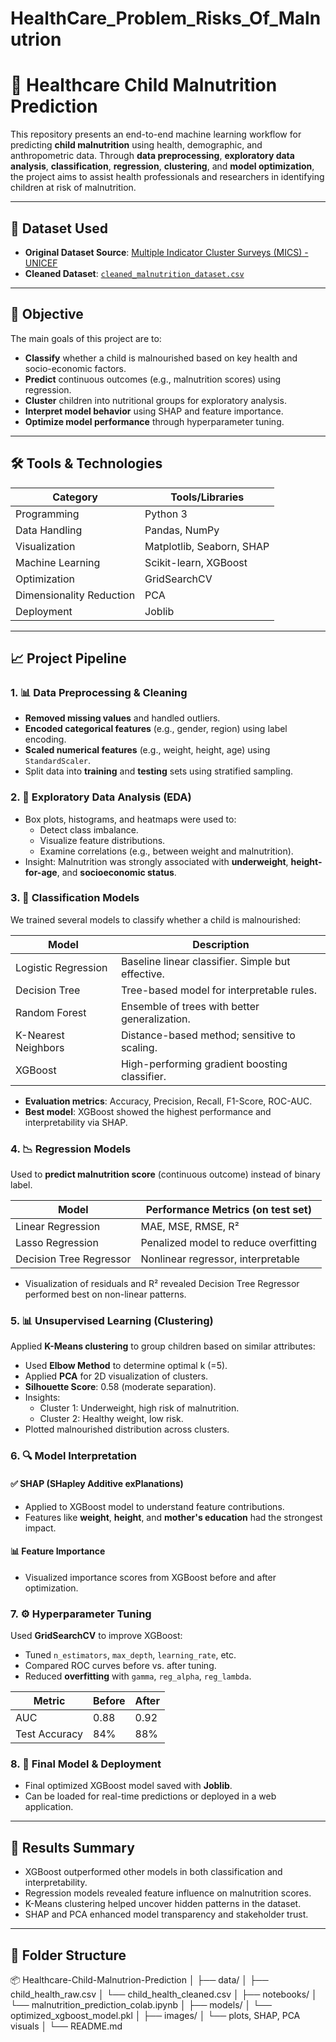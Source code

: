 # HealthCare_Problem_Risks_Of_Malnutrion
# 🏥 Healthcare Child Malnutrition Prediction

This repository presents an end-to-end machine learning workflow for predicting **child malnutrition** using health, demographic, and anthropometric data. Through **data preprocessing**, **exploratory data analysis**, **classification**, **regression**, **clustering**, and **model optimization**, the project aims to assist health professionals and researchers in identifying children at risk of malnutrition.

---

## 📁 Dataset Used

- **Original Dataset Source**: [Multiple Indicator Cluster Surveys (MICS) - UNICEF](https://www.kaggle.com/datasets/usharengaraju/child-malnutrition-unicef-dataset/data)
- **Cleaned Dataset**: [`cleaned_malnutrition_dataset.csv`](https://github.com/Safia-ElSabbagh/Healthcare-Child-Malnutrion-prediction/blob/main/Milestone%201/Cleaned%20Survey%20Data.csv)

---

## 🎯 Objective

The main goals of this project are to:
- **Classify** whether a child is malnourished based on key health and socio-economic factors.
- **Predict** continuous outcomes (e.g., malnutrition scores) using regression.
- **Cluster** children into nutritional groups for exploratory analysis.
- **Interpret model behavior** using SHAP and feature importance.
- **Optimize model performance** through hyperparameter tuning.

---

## 🛠️ Tools & Technologies

| Category | Tools/Libraries |
|---------|-----------------|
| Programming | Python 3 |
| Data Handling | Pandas, NumPy |
| Visualization | Matplotlib, Seaborn, SHAP |
| Machine Learning | Scikit-learn, XGBoost |
| Optimization | GridSearchCV |
| Dimensionality Reduction | PCA |
| Deployment | Joblib |

---

## 📈 Project Pipeline

### 1. 📊 Data Preprocessing & Cleaning

- **Removed missing values** and handled outliers.
- **Encoded categorical features** (e.g., gender, region) using label encoding.
- **Scaled numerical features** (e.g., weight, height, age) using `StandardScaler`.
- Split data into **training** and **testing** sets using stratified sampling.

### 2. 🔎 Exploratory Data Analysis (EDA)

- Box plots, histograms, and heatmaps were used to:
  - Detect class imbalance.
  - Visualize feature distributions.
  - Examine correlations (e.g., between weight and malnutrition).
- Insight: Malnutrition was strongly associated with **underweight**, **height-for-age**, and **socioeconomic status**.

### 3. 🤖 Classification Models

We trained several models to classify whether a child is malnourished:

| Model | Description |
|-------|-------------|
| Logistic Regression | Baseline linear classifier. Simple but effective. |
| Decision Tree | Tree-based model for interpretable rules. |
| Random Forest | Ensemble of trees with better generalization. |
| K-Nearest Neighbors | Distance-based method; sensitive to scaling. |
| XGBoost | High-performing gradient boosting classifier. |

- **Evaluation metrics**: Accuracy, Precision, Recall, F1-Score, ROC-AUC.
- **Best model**: XGBoost showed the highest performance and interpretability via SHAP.

### 4. 📉 Regression Models

Used to **predict malnutrition score** (continuous outcome) instead of binary label.

| Model | Performance Metrics (on test set) |
|-------|-----------------------------------|
| Linear Regression | MAE, MSE, RMSE, R² |
| Lasso Regression | Penalized model to reduce overfitting |
| Decision Tree Regressor | Nonlinear regressor, interpretable |

- Visualization of residuals and R² revealed Decision Tree Regressor performed best on non-linear patterns.

### 5. 📊 Unsupervised Learning (Clustering)

Applied **K-Means clustering** to group children based on similar attributes:

- Used **Elbow Method** to determine optimal k (=5).
- Applied **PCA** for 2D visualization of clusters.
- **Silhouette Score**: 0.58 (moderate separation).
- Insights:
  - Cluster 1: Underweight, high risk of malnutrition.
  - Cluster 2: Healthy weight, low risk.
- Plotted malnourished distribution across clusters.

### 6. 🔍 Model Interpretation

#### ✅ SHAP (SHapley Additive exPlanations)
- Applied to XGBoost model to understand feature contributions.
- Features like **weight**, **height**, and **mother's education** had the strongest impact.

#### 📊 Feature Importance
- Visualized importance scores from XGBoost before and after optimization.

### 7. ⚙️ Hyperparameter Tuning

Used **GridSearchCV** to improve XGBoost:

- Tuned `n_estimators`, `max_depth`, `learning_rate`, etc.
- Compared ROC curves before vs. after tuning.
- Reduced **overfitting** with `gamma`, `reg_alpha`, `reg_lambda`.

| Metric | Before | After |
|--------|--------|-------|
| AUC | 0.88 | 0.92 |
| Test Accuracy | 84% | 88% |

### 8. 🧠 Final Model & Deployment

- Final optimized XGBoost model saved with **Joblib**.
- Can be loaded for real-time predictions or deployed in a web application.

---

## 📌 Results Summary

- XGBoost outperformed other models in both classification and interpretability.
- Regression models revealed feature influence on malnutrition scores.
- K-Means clustering helped uncover hidden patterns in the dataset.
- SHAP and PCA enhanced model transparency and stakeholder trust.

---

## 📁 Folder Structure
📦 Healthcare-Child-Malnutrion-Prediction
│
├── data/
│ ├── child_health_raw.csv
│ └── child_health_cleaned.csv
│
├── notebooks/
│ └── malnutrition_prediction_colab.ipynb
│
├── models/
│ └── optimized_xgboost_model.pkl
│
├── images/
│ └── plots, SHAP, PCA visuals
│
└── README.md

